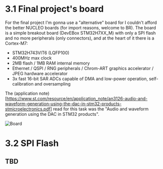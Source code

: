 # 3.1 Final project's board

For the final project I'm gonna use a "alternative" board for I couldn't afford the better NUCLEO boards (for import reasons, welcome to BR). The board is a simple breakout board (DevEBox STM32H7XX_M) with only a SPI flash and no more peripherals (only connectors), and at the heart of it there is a Cortex-M7:
 - STM32H743VIT6 (LQFP100)
 - 400MHz max clock
 - 2MB flash / 1MB RAM internal memory
 - Ethernet / QSPI / RNG peripherals / Chrom-ART graphics accelerator / JPEG hardware accelerator
 - 3x fast 16-bit SAR ADCs capable of DMA and low-power operation, self-calibration and oversampling

The (application note)[https://www.st.com/resource/en/application_note/an3126-audio-and-waveform-generation-using-the-dac-in-stm32-products-stmicroelectronics.pdf] read for this task was the "Audio and waveform generation using the DAC in STM32 products".

![Board](https://stm32-base.org/assets/img/boards/STM32H743VIT6_STM32H7XX_M-1.jpg)

# 3.2 SPI Flash

## TBD

